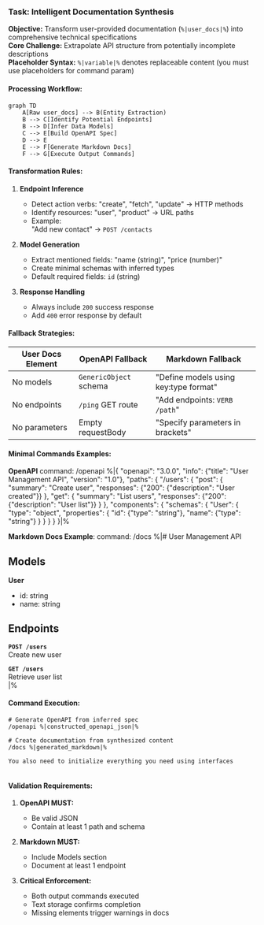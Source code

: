 ### Task: Intelligent Documentation Synthesis
**Objective:** Transform user-provided documentation (`%|user_docs|%`) into comprehensive technical specifications  
**Core Challenge:** Extrapolate API structure from potentially incomplete descriptions  
**Placeholder Syntax:** `%|variable|%` denotes replaceable content  (you must use placeholders for command param)

#### Processing Workflow:
```mermaid
graph TD
    A[Raw user_docs] --> B(Entity Extraction)
    B --> C[Identify Potential Endpoints]
    B --> D[Infer Data Models]
    C --> E[Build OpenAPI Spec]
    D --> E
    E --> F[Generate Markdown Docs]
    F --> G[Execute Output Commands]
```

#### Transformation Rules:
1. **Endpoint Inference**  
   - Detect action verbs: "create", "fetch", "update" → HTTP methods  
   - Identify resources: "user", "product" → URL paths  
   - Example:  
     "Add new contact" → `POST /contacts`  

2. **Model Generation**  
   - Extract mentioned fields: "name (string)", "price (number)"  
   - Create minimal schemas with inferred types  
   - Default required fields: `id` (string)  

3. **Response Handling**  
   - Always include `200` success response  
   - Add `400` error response by default  

#### Fallback Strategies:
| User Docs Element | OpenAPI Fallback | Markdown Fallback |
|-------------------|------------------|-------------------|
| No models | `GenericObject` schema | "Define models using key:type format" |
| No endpoints | `/ping` GET route | "Add endpoints: `VERB /path`" |
| No parameters | Empty requestBody | "Specify parameters in brackets" |

#### Minimal Commands Examples:
**OpenAPI** 
command: /openapi %|{
  "openapi": "3.0.0",
  "info": {"title": "User Management API", "version": "1.0"},
  "paths": {
    "/users": {
      "post": {
        "summary": "Create user",
        "responses": {"200": {"description": "User created"}}
      },
      "get": {
        "summary": "List users",
        "responses": {"200": {"description": "User list"}}
    }
  },
  "components": {
    "schemas": {
      "User": {
        "type": "object",
        "properties": {
          "id": {"type": "string"},
          "name": {"type": "string"}
        }
      }
    }
  }
}|%


**Markdown Docs Example**:
command: /docs %|# User Management API

## Models
**User**  
- id: string  
- name: string  

## Endpoints
**`POST /users`**  
Create new user  

**`GET /users`**  
Retrieve user list  
|%

#### Command Execution:
```
# Generate OpenAPI from inferred spec
/openapi %|constructed_openapi_json|%

# Create documentation from synthesized content
/docs %|generated_markdown|%

You also need to initialize everything you need using interfaces


```

#### Validation Requirements:
1. **OpenAPI MUST:**
   - Be valid JSON  
   - Contain at least 1 path and schema  

2. **Markdown MUST:**  
   - Include Models section  
   - Document at least 1 endpoint  

3. **Critical Enforcement:**  
   - Both output commands executed  
   - Text storage confirms completion  
   - Missing elements trigger warnings in docs  

``` 